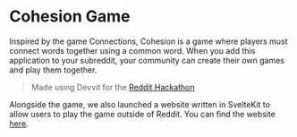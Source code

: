 # Cohesion Game

Inspired by the game Connections, Cohesion is a game where players must connect words together using a common word. When you add this application to your subreddit, your community can create their own games and play them together.

> Made using Devvit for the [Reddit Hackathon](https://redditgamesandpuzzles.devpost.com/)

Alongside the game, we also launched a website written in SvelteKit to allow users to play the game outside of Reddit. You can find the website [here](https://cohesion-game.vercel.app/).
